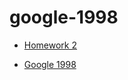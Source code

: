 # google-1998

- [Homework 2](https://app.patika.dev/courses/css/odev2)

- [Google 1998](https://web.archive.org/web/19981202230410if_/http://www.google.com/)
